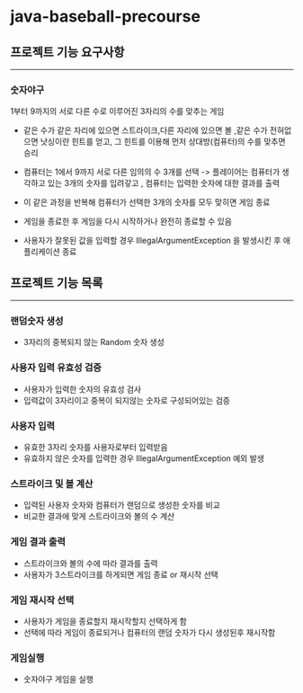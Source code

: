 # java-baseball-precourse

## 프로젝트 기능 요구사항
***
### 숫자야구


1부터 9까지의 서로 다른 수로 이루어진 3자리의 수를 맞추는 게임


- 같은 수가 같은 자리에 있으면 스트라이크,다른 자리에 있으면 볼 ,같은 수가 전혀없으면 낫싱이란 힌트를 얻고, 그 힌트를 이용해 먼저 상대방(컴퓨터)의 수를 맞추면 승리


- 컴퓨터는 1에서 9까지 서로 다른 임의의 수 3개를 선택 -> 플레이어는 컴퓨터가 생각하고 있는 3개의 숫자를 입려갛고 , 컴퓨터는 입력한 숫자에 대한 결과를 출력



- 이 같은 과정을 반복해 컴퓨터가 선택한 3개의 숫자를 모두 맞히면 게임 종료


- 게임을 종료한 후 게임을 다시 시작하거나 완전히 종료할 수 있음


- 사용자가 잘못된 값을 입력할 경우 IllegalArgumentException 을 발생시킨 후 애플리케이션 종료

## 프로젝트 기능 목록
***

### 랜덤숫자 생성


- 3자리의 중복되지 않는 Random 숫자 생성

### 사용자 입력 유효성 검증

-  사용자가 입력한 숫자의 유효성 검사
-  입력값이 3자리이고 중복이 되지않는 숫자로 구성되어있는 검증

### 사용자 입력

- 유효한 3자리 숫자를 사용자로부터 입력받음
- 유효하지 않은 숫자를 입력한 경우 IllegalArgumentException 예외 발생

### 스트라이크 및 볼 계산

- 입력된 사용자 숫자와 컴퓨터가 랜덤으로 생성한 숫자를 비교
- 비교한 결과에 맞게 스트라이크와 볼의 수 계산

### 게임 결과 출력

- 스트라이크와 볼의 수에 따라 결과를 출력
- 사용자가 3스트라이크를 하게되면 게임 종료 or 재시작 선택

### 게임 재시작 선택
- 사용자가 게임을 종료할지 재시작할지 선택하게 함
- 선택에 따라 게임이 종료되거나 컴퓨터의 랜덤 숫자가 다시 생성된후 재시작함

### 게임실행
- 숫자야구 게임을 실행